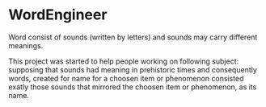 # WordEngineer
Word consist of sounds (written by letters) and sounds may carry different meanings.

This project was started to help people working on following subject: supposing that sounds had meaning in prehistoric times and consequently words, created for name for a choosen item or phenomenon consisted exatly those sounds that mirrored the choosen item or phenomenon, as its name.

#